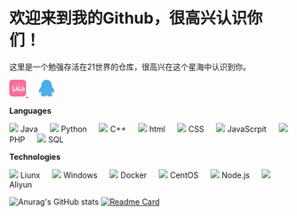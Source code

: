 # 欢迎来到我的Github，很高兴认识你们！
这里是一个勉强存活在21世界的仓库，很高兴在这个星海中认识到你。

<p>
<a href="https://space.bilibili.com/396557587">
<img src="image/bilibili.png" width="30" height="30" >
</a>&emsp;
<a href="tencent://Message/?Uin=3235844201&websiteName=q-zone.qq.com&Menu=yes3235844201">
<img src="image/qq.png" width="30" height="30" >
</a>
</p>

**Languages**

<p>
  <image src="image/java.png" width=”15“ height="15"> Java &emsp;
  <image src="image/Python.png" width=”15“ height="15"> Python &emsp;
  <image src="image/C.png" width=”15“ height="15"> C++ &emsp;
  <image src="image/html.png" width=”15“ height="15"> html &emsp;
  <image src="image/css.png" width=”15“ height="15"> CSS &emsp;
  <image src="image/js.png" width=”15“ height="15"> JavaScrpit &emsp;
  <image src="image/php.png" width=”15“ height="15"> PHP &emsp;
  <image src="image/sql.png" width=”15“ height="15"> SQL &emsp;
</p>

**Technologies**

<p>
  <image src="image/liunx.png" width=”15“ height="15"> Liunx &emsp;
  <image src="image/windows.png" width=”15“ height="15"> Windows &emsp;
  <image src="image/docker.png" width=”15“ height="15"> Docker &emsp;
  <image src="image/centos.png" width=”15“ height="15"> CentOS &emsp;
  <image src="image/Nodejs.png" width=”15“ height="15"> Node.js &emsp;
  <image src="image/ali.png" width=”15“ height="15"> Aliyun &emsp;
</p>


![Anurag's GitHub stats](https://github-readme-stats.vercel.app/api?username=SunCosmos&theme=rose&show_icons=true)
[![Readme Card](https://github-readme-stats.vercel.app/api/pin/?username=anuraghazra&repo=github-readme-stats)](https://github.com/anuraghazra/github-readme-stats)
